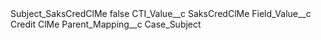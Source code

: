 <?xml version="1.0" encoding="UTF-8"?>
<CustomMetadata xmlns="http://soap.sforce.com/2006/04/metadata" xmlns:xsi="http://www.w3.org/2001/XMLSchema-instance" xmlns:xsd="http://www.w3.org/2001/XMLSchema">
    <label>Subject_SaksCredClMe</label>
    <protected>false</protected>
    <values>
        <field>CTI_Value__c</field>
        <value xsi:type="xsd:string">SaksCredClMe</value>
    </values>
    <values>
        <field>Field_Value__c</field>
        <value xsi:type="xsd:string">Credit ClMe</value>
    </values>
    <values>
        <field>Parent_Mapping__c</field>
        <value xsi:type="xsd:string">Case_Subject</value>
    </values>
</CustomMetadata>
